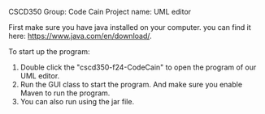 CSCD350 
Group: Code Cain
Project name: UML editor

First make sure you have java installed on your computer.
you can find it here: https://www.java.com/en/download/.


To start up the program:
1. Double click the "cscd350-f24-CodeCain" to open the program of our UML editor.
2. Run the GUI class to start the program. And make sure you enable Maven to run the program.
3. You can also run using the jar file. 